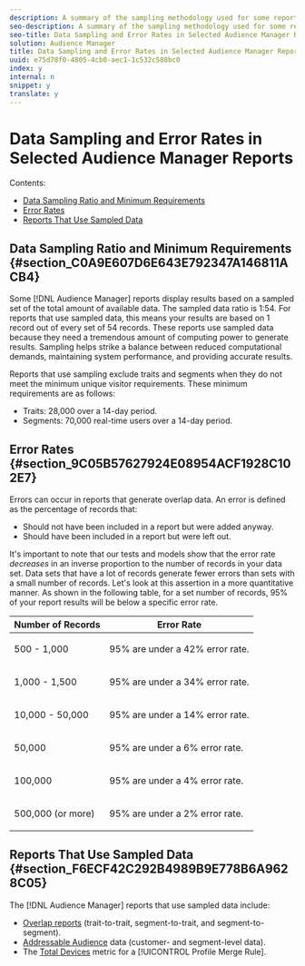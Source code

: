 ```yaml
---
description: A summary of the sampling methodology used for some reports, sampling error rates, and a list of reports that return information based on sampled data.
seo-description: A summary of the sampling methodology used for some reports, sampling error rates, and a list of reports that return information based on sampled data.
seo-title: Data Sampling and Error Rates in Selected Audience Manager Reports
solution: Audience Manager
title: Data Sampling and Error Rates in Selected Audience Manager Reports
uuid: e75d78f0-4805-4cb0-aec1-1c532c588bc0
index: y
internal: n
snippet: y
translate: y
---
```


# Data Sampling and Error Rates in Selected Audience Manager Reports

Contents: 


<ul class="simplelist"> 
 <li> <a href="../../c_features/c_analytics/report-sampling.md#section_C0A9E607D6E643E792347A146811ACB4" format="dita" scope="local"> Data Sampling Ratio and Minimum Requirements</a> </li> 
 <li> <a href="../../c_features/c_analytics/report-sampling.md#section_9C05B57627924E08954ACF1928C102E7" format="dita" scope="local"> Error Rates</a> </li> 
 <li> <a href="../../c_features/c_analytics/report-sampling.md#section_F6ECF42C292B4989B9E778B6A9628C05" format="dita" scope="local"> Reports That Use Sampled Data</a> </li> 
</ul>



## Data Sampling Ratio and Minimum Requirements {#section_C0A9E607D6E643E792347A146811ACB4}

Some [!DNL  Audience Manager] reports display results based on a sampled set of the total amount of available data. The sampled data ratio is 1:54. For reports that use sampled data, this means your results are based on 1 record out of every set of 54 records. These reports use sampled data because they need a tremendous amount of computing power to generate results. Sampling helps strike a balance between reduced computational demands, maintaining system performance, and providing accurate results. 

Reports that use sampling exclude traits and segments when they do not meet the minimum unique visitor requirements. These minimum requirements are as follows: 


* Traits: 28,000 over a 14-day period.
* Segments: 70,000 real-time users over a 14-day period.


## Error Rates {#section_9C05B57627924E08954ACF1928C102E7}

Errors can occur in reports that generate overlap data. An error is defined as the percentage of records that: 


* Should not have been included in a report but were added anyway.
* Should have been included in a report but were left out.


It's important to note that our tests and models show that the error rate *decreases* in an inverse proportion to the number of records in your data set. Data sets that have a lot of records generate fewer errors than sets with a small number of records. Let's look at this assertion in a more quantitative manner. As shown in the following table, for a set number of records, 95% of your report results will be below a specific error rate. 



<table id="table_CD78C9383C0147818F99FDB5D85B44D9"> 
 <thead> 
  <tr> 
   <th colname="col1" class="entry"> Number of Records </th> 
   <th colname="col2" class="entry"> Error Rate </th> 
  </tr>
 </thead>
 <tbody> 
  <tr> 
   <td colname="col1"> <p>500 - 1,000 </p> </td> 
   <td colname="col2"> <p>95% are under a 42% error rate. </p> </td> 
  </tr> 
  <tr> 
   <td colname="col1"> <p>1,000 - 1,500 </p> </td> 
   <td colname="col2"> <p>95% are under a 34% error rate. </p> </td> 
  </tr> 
  <tr> 
   <td colname="col1"> <p>10,000 - 50,000 </p> </td> 
   <td colname="col2"> <p>95% are under a 14% error rate. </p> </td> 
  </tr> 
  <tr> 
   <td colname="col1"> <p>50,000 </p> </td> 
   <td colname="col2"> <p>95% are under a 6% error rate. </p> </td> 
  </tr> 
  <tr> 
   <td colname="col1"> <p>100,000 </p> </td> 
   <td colname="col2"> <p>95% are under a 4% error rate. </p> </td> 
  </tr> 
  <tr> 
   <td colname="col1"> <p>500,000 (or more) </p> </td> 
   <td colname="col2"> <p>95% are under a 2% error rate. </p> </td> 
  </tr> 
 </tbody> 
</table>


## Reports That Use Sampled Data {#section_F6ECF42C292B4989B9E778B6A9628C05}

The [!DNL  Audience Manager] reports that use sampled data include: 


* [ Overlap reports](../../c_features/c_analytics/c_dynamic_reports/c_dynamic_reports.md#concept_88ADC775F1E9458582A3285B29B76A46) (trait-to-trait, segment-to-trait, and segment-to-segment).
* [ Addressable Audience](../../c_features/addressable-audiences/addressable-audiences.md#concept_8E0BAEF0978F4968B21482E79E601889) data (customer- and segment-level data).
* The [ Total Devices](../../c_features/profile-link-intro/profile-link-metrics.md#section_23F45E4C374241709A246058F4D92A23) metric for a [!UICONTROL  Profile Merge Rule].

